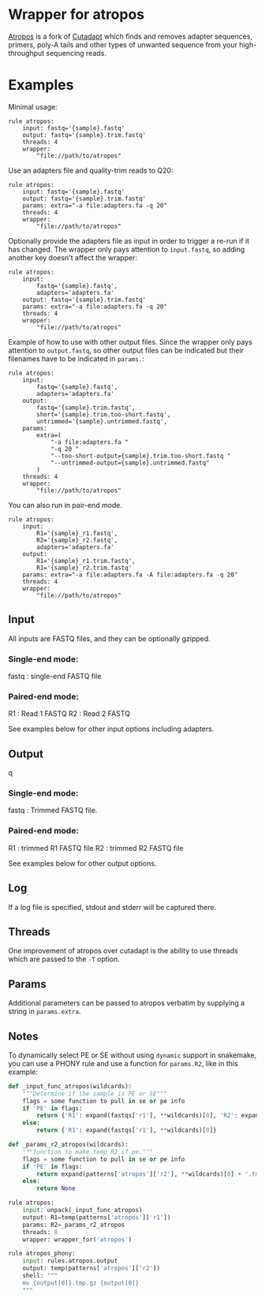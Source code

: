 # Wrapper for atropos
[Atropos](https://atropos.readthedocs.io/en/latest/index.html) is a fork of
[Cutadapt](http://cutadapt.readthedocs.io/en/stable/index.html) which finds and
removes adapter sequences, primers, poly-A tails and other types of unwanted
sequence from your high-throughput sequencing reads.

# Examples

Minimal usage:

```
rule atropos:
    input: fastq='{sample}.fastq'
    output: fastq='{sample}.trim.fastq'
    threads: 4
    wrapper:
        "file://path/to/atropos"
```

Use an adapters file and quality-trim reads to Q20:

```
rule atropos:
    input: fastq='{sample}.fastq'
    output: fastq='{sample}.trim.fastq'
    params: extra="-a file:adapters.fa -q 20"
    threads: 4
    wrapper:
        "file://path/to/atropos"
```

Optionally provide the adapters file as input in order to trigger a re-run if
it has changed. The wrapper only pays attention to `input.fastq`, so adding
another key doesn't affect the wrapper:

```
rule atropos:
    input:
        fastq='{sample}.fastq',
        adapters='adapters.fa'
    output: fastq='{sample}.trim.fastq'
    params: extra="-a file:adapters.fa -q 20"
    threads: 4
    wrapper:
        "file://path/to/atropos"
```

Example of how to use with other output files. Since the wrapper only pays
attention to `output.fastq`, so other output files can be indicated but their
filenames have to be indicated in `params.`:

```
rule atropos:
    input:
        fastq='{sample}.fastq',
        adapters='adapters.fa'
    output:
        fastq='{sample}.trim.fastq',
        short='{sample}.trim.too-short.fastq',
        untrimmed='{sample}.untrimmed.fastq',
    params:
        extra=(
            "-a file:adapters.fa "
            "-q 20 "
            "--too-short-output={sample}.trim.too-short.fastq "
            "--untrimmed-output={sample}.untrimmed.fastq"
        )
    threads: 4
    wrapper:
        "file://path/to/atropos"
```

You can also run in pair-end mode.

```
rule atropos:
    input:
        R1='{sample}_r1.fastq',
        R2='{sample}_r2.fastq',
        adapters='adapters.fa'
    output:
        R1='{sample}_r1.trim.fastq',
        R1='{sample}_r2.trim.fastq'
    params: extra="-a file:adapters.fa -A file:adapters.fa -q 20"
    threads: 4
    wrapper:
        "file://path/to/atropos"
```


## Input

All inputs are FASTQ files, and they can be optionally gzipped.

### Single-end mode:

fastq : single-end FASTQ file

### Paired-end mode:

R1 : Read 1 FASTQ
R2 : Read 2 FASTQ

See examples below for other input options including adapters.

## Output
q
### Single-end mode:

fastq : Trimmed FASTQ file.

### Paired-end mode:

R1 : trimmed R1 FASTQ file
R2 : trimmed R2 FASTQ file

See examples below for other output options.

## Log
If a log file is specified, stdout and stderr will be captured there.

## Threads
One improvement of atropos over cutadapt is the ability to use threads which
are passed to the `-T` option.

## Params
Additional parameters can be passed to atropos verbatim by supplying a string
in `params.extra`.


## Notes

To dynamically select PE or SE without using `dynamic` support in snakemake,
you can use a PHONY rule and use a function for `params.R2`, like in this
example:

```python
def _input_func_atropos(wildcards):
    """Determine if the sample is PE or SE"""
    flags = some function to pull in se or pe info
    if 'PE' in flags:
        return {'R1': expand(fastqs['r1'], **wildcards)[0], 'R2': expand(fastqs['r2'], **wildcards)[0]}
    else:
        return {'R1': expand(fastqs['r1'], **wildcards)[0]}

def _params_r2_atropos(wildcards):
    """function to make temp R2 if pe."""
    flags = some function to pull in se or pe info
    if 'PE' in flags:
        return expand(patterns['atropos']['r2'], **wildcards)[0] + '.tmp.gz'
    else:
        return None

rule atropos:
    input: unpack(_input_func_atropos)
    output: R1=temp(patterns['atropos']['r1'])
    params: R2=_params_r2_atropos
    threads: 8
    wrapper: wrapper_for('atropos')

rule atropos_phony:
    input: rules.atropos.output
    output: temp(patterns['atropos']['r2'])
    shell: """
    mv {output[0]}.tmp.gz {output[0]}
    """
```
